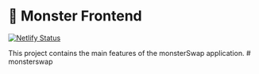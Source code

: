 # 🥞 Monster Frontend

[![Netlify Status](https://api.netlify.com/api/v1/badges/7bebf1a3-be7b-4165-afd1-446256acd5e3/deploy-status)](https://app.netlify.com/sites/monster-prod/deploys)

This project contains the main features of the monsterSwap application.
#   m o n s t e r s w a p  
 